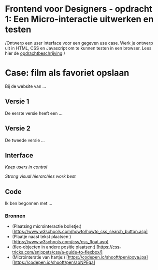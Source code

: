 # Frontend voor Designers - opdracht 1: Een Micro-interactie uitwerken en testen

/Ontwerp een user interface voor een gegeven use case. Werk je ontwerp uit in HTML, CSS en Javascript om te kunnen testen in een browser.
Lees hier de [opdrachtbeschrijving](./opdrachtbeschrijving.md)./


# Case: film als favoriet opslaan
Bij de website van ...

## Versie 1
De eerste versie heeft een ...

## Versie 2
De tweede versie ...


## Interface
*Keep users in control*

*Strong visual hierarchies work best*


## Code
Ik ben begonnen met ...

### Bronnen
* (Plaatsing microinteractie bolletje:) [https://www.w3schools.com/howto/howto_css_search_button.asp]
* (Plaatje naast tekst plaatsen:) [https://www.w3schools.com/css/css_float.asp]
* (flex-objecten in andere positie plaatsen:) [https://css-tricks.com/snippets/css/a-guide-to-flexbox/]
* (Microinteratie van hartje:) [https://codepen.io/shooft/pen/poyaJpa] [https://codepen.io/shooft/pen/abNPEga]
